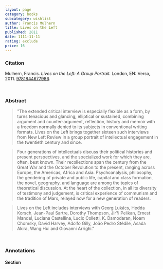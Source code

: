 ```yaml
---
layout: page
category: books
subcategory: wishlist
author: Francis Mulhern
title: Lives on the Left
published: 2011
date: 1111-11-11
rating: exclude
price: 16
---
```


### Citation

Mulhern, Francis. *Lives on the Left: A Group Portrait.* London, EN: Verso, 2011. [9781844677986](https://www.versobooks.com/en-ca/products/2220-lives-on-the-left).

<br>

### Abstract

> "The extended critical interview is especially flexible as a form, by turns tenacious and glancing, elliptical or sustained, combining argument and counter-argument, reflection, history and memoir with a freedom normally denied to its subjects in conventional writing formats. Lives on the Left brings together sixteen such interviews from New Left Review in a group portrait of intellectual engagement in the twentieth century and since.

> Four generations of intellectuals discuss their political histories and present perspectives, and the specialized work for which they are, often, best known. Their recollections span the century from the Great War and the October Revolution to the present, ranging across Europe, the Americas, Africa and Asia. Psychoanalysis, philosophy, the gendering of private and public life, capital and class formation, the novel, geography, and language are among the topics of theoretical discussion. At the heart of the collection, in all its diversity of testimony and judgement, is critical experience of communism and the tradition of Marx, relayed now for a new generation of readers.

> Lives on the Left includes interviews with Georg Lukács, Hedda Korsch, Jean-Paul Sartre, Dorothy Thompson, Jir?i Pelikan, Ernest Mandel, Luciana Castellina, Lucio Colletti, K. Damodaran, Noam Chomsky, David Harvey, Adolfo Gilly, João Pedro Stédile, Asada Akira, Wang Hui and Giovanni Arrighi."

<br>

### Annotations

#### Section

<br>
